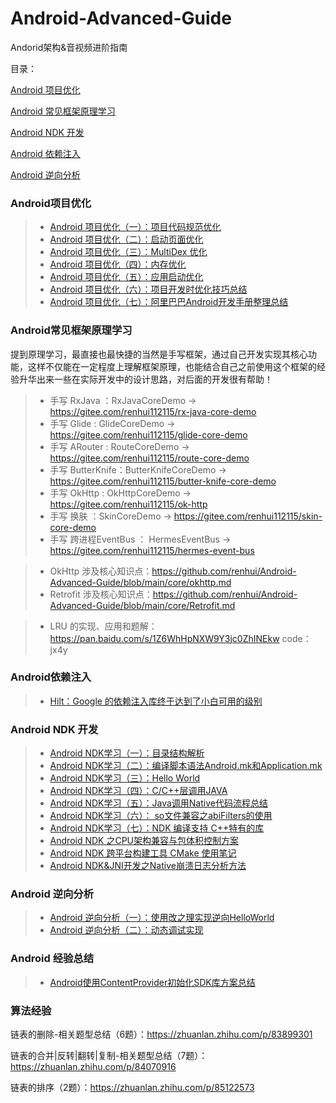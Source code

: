 # Android-Advanced-Guide

Andorid架构&音视频进阶指南

目录：

[Android 项目优化](https://github.com/renhui/Android-Advanced-Guide/blob/main/README.md#android%E9%A1%B9%E7%9B%AE%E4%BC%98%E5%8C%96)

[Android 常见框架原理学习](https://github.com/renhui/Android-Advanced-Guide/blob/main/README.md#android%E5%B8%B8%E8%A7%81%E6%A1%86%E6%9E%B6%E5%8E%9F%E7%90%86%E5%AD%A6%E4%B9%A0)

[Android NDK 开发](https://github.com/renhui/Android-Advanced-Guide/blob/main/README.md#android-ndk-%E5%BC%80%E5%8F%91)

[Android 依赖注入](https://github.com/renhui/Android-Advanced-Guide/blob/main/README.md#android%E4%BE%9D%E8%B5%96%E6%B3%A8%E5%85%A5%E8%A7%86%E9%A2%91)

[Android 逆向分析](https://github.com/renhui/Android-Advanced-Guide/blob/main/README.md#android-%E9%80%86%E5%90%91%E5%88%86%E6%9E%90)



### Android项目优化

>- [Android 项目优化（一）：项目代码规范优化](https://www.cnblogs.com/renhui/p/11005279.html)
>- [Android 项目优化（二）：启动页面优化](https://www.cnblogs.com/renhui/p/11027248.html)
>- [Android 项目优化（三）：MultiDex 优化](https://www.cnblogs.com/renhui/p/11716975.html)
>- [Android 项目优化（四）：内存优化](https://www.cnblogs.com/renhui/p/11761586.html)
>- [Android 项目优化（五）：应用启动优化](https://www.cnblogs.com/renhui/p/11768163.html)
>- [Android 项目优化（六）：项目开发时优化技巧总结](https://www.cnblogs.com/renhui/p/11772888.html)
>- [Android 项目优化（七）：阿里巴巴Android开发手册整理总结](https://www.cnblogs.com/renhui/p/11977754.html)



### Android常见框架原理学习

提到原理学习，最直接也最快捷的当然是手写框架，通过自己开发实现其核心功能，这样不仅能在一定程度上理解框架原理，也能结合自己之前使用这个框架的经验升华出来一些在实际开发中的设计思路，对后面的开发很有帮助！

>- 手写 RxJava ：RxJavaCoreDemo -> https://gitee.com/renhui112115/rx-java-core-demo
>- 手写 Glide : GlideCoreDemo -> https://gitee.com/renhui112115/glide-core-demo
>- 手写 ARouter : RouteCoreDemo -> https://gitee.com/renhui112115/route-core-demo
>- 手写 ButterKnife：ButterKnifeCoreDemo -> https://gitee.com/renhui112115/butter-knife-core-demo
>- 手写 OkHttp : OkHttpCoreDemo -> https://gitee.com/renhui112115/ok-http
>- 手写 换肤 ：SkinCoreDemo -> https://gitee.com/renhui112115/skin-core-demo
>- 手写 跨进程EventBus ： HermesEventBus -> https://gitee.com/renhui112115/hermes-event-bus



>- OkHttp 涉及核心知识点：https://github.com/renhui/Android-Advanced-Guide/blob/main/core/okhttp.md
>- Retrofit 涉及核心知识点：https://github.com/renhui/Android-Advanced-Guide/blob/main/core/Retrofit.md


>- LRU 的实现、应用和题解：https://pan.baidu.com/s/1Z6WhHpNXW9Y3jc0ZhINEkw  code：jx4y 


### Android依赖注入

>- [Hilt：Google 的依赖注入库终于达到了小白可用的级别](https://www.bilibili.com/video/BV1e54y1S72A/?spm_id_from=333.788.recommend_more_video.0)




### Android NDK 开发
>- [Android NDK学习（一）：目录结构解析](https://www.cnblogs.com/renhui/p/9156398.html)
>- [Android NDK学习（二）：编译脚本语法Android.mk和Application.mk](https://www.cnblogs.com/renhui/p/9156786.html)
>- [Android NDK学习（三）：Hello World](https://www.cnblogs.com/renhui/p/6925810.html)
>- [Android NDK学习（四）：C/C++层调用JAVA](https://www.cnblogs.com/renhui/p/8491762.html)
>- [Android NDK学习（五）：Java调用Native代码流程总结](https://www.cnblogs.com/renhui/p/9155318.html)
>- [Android NDK学习（六）： so文件兼容之abiFilters的使用](https://www.cnblogs.com/renhui/p/9083073.html)
>- [Android NDK学习（七）：NDK 编译支持 C++特有的库](https://www.cnblogs.com/renhui/p/9566271.html)
>- [Android NDK 之CPU架构兼容与包体积控制方案](https://www.cnblogs.com/renhui/p/14429624.html)
>- [Android NDK 跨平台构建工具 CMake 使用笔记](https://www.cnblogs.com/renhui/p/13614371.html)
>- [Android NDK&JNI开发之Native崩溃日志分析方法](https://www.cnblogs.com/renhui/p/13536720.html)



### Android 逆向分析

>- [Android 逆向分析（一）：使用改之理实现逆向HelloWorld](https://www.cnblogs.com/renhui/p/14218482.html)
>- [Android 逆向分析（二）：动态调试实现](https://www.cnblogs.com/renhui/p/14220687.html)
>



### Android 经验总结

>- [Android使用ContentProvider初始化SDK库方案总结](https://www.cnblogs.com/renhui/p/14700093.html)


### 算法经验

链表的删除-相关题型总结（6题）：https://zhuanlan.zhihu.com/p/83899301

链表的合并|反转|翻转|复制-相关题型总结（7题）：https://zhuanlan.zhihu.com/p/84070916

链表的排序（2题）：https://zhuanlan.zhihu.com/p/85122573
